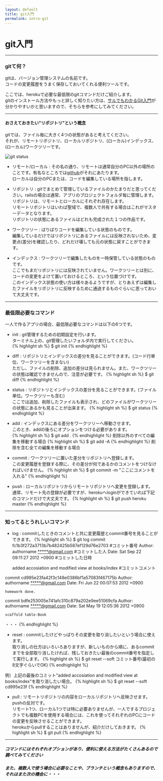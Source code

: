 ```yaml
---
layout: default
title: git入門
permalink: intro-git
---
```


# git入門

---

### <span class="icon-leaf"></span> gitて何？

gitは、バージョン管理システムの名前です。  
コードの変更履歴をうまく保存しておいてくれる便利ツールです。  


ここでは、herokuで必要な最低限のgitコマンドだけご紹介します。  
gitのインストール方法やもっと詳しく知りたい方は、[サルでもわかるGit入門](http://www.backlog.jp/git-guide/)が分かりやすいかと思いますので、そちらを参考にしてみてください。

---

#### <span class="icon-leaf"></span><span class="icon-leaf"></span> おさえておきたい"リポジトリ"という概念

gitでは、ファイル毎に大きく4つの状態があると考えてください。  
それが、<span class="text-error">リモートリポジトリ</span>、<span class="text-error">ローカルリポジトリ</span>、(ローカル)<span class="text-error">インデックス</span>、(ローカル)<span class="text-error">ワークツリー</span>です。

![git status]({{site.baseurl}}/img/git_status.png "git status")

* リモート/ローカル
: その名の通り、リモートは通常自分のPC以外の場所のことです。有名なところでは[github](https://github.com)がそれにあたります。  
ローカルは自分のPCまたは、コードを編集している場所を指します。

* リポジトリ
: gitでまとめて管理しているファイルのかたまりだと思ってください。railsの場合は通常、アプリのプロジェクトフォルダ毎に管理します。  
リポジトリは、リモートとローカルにそれぞれ存在します。  
リモートリポジトリはいわば聖域で、複数人で共有する場合はこれがマスターデータとなります。  
リポジトリの状態にあるファイルはどれも完成された１つの作品です。

* ワークツリー
: ばりばりコードを編集している状態のものです。  
編集しているだけではリポジトリにあるファイルには反映されないため、変更点(差分)を確認したり、どれだけ壊しても元の状態に戻すことができます。

* インデックス
: ワークツリーで編集したものを一時保管している状態のものです。  
ここでもまだリポジトリには反映されていません。ワークツリーとは別に、コードの変更をよけて置いておけるところ、という位置づけです。  
このインデックス状態の使い方は様々あるようですが、とりあえずは編集したファイルをリポジトリに反映するために通過するものぐらいに思っておいて大丈夫です。

---

### <span class="icon-leaf"></span> 最低限必要なコマンド

一人で作るアプリの場合、最低限必要なコマンドは以下の6つです。

* init : git管理するための初期設定を行います。  
ターミナル上の、git管理したいフォルダ内で実行してください。  
{% highlight sh %}
$ git init
{% endhighlight %}

* diff : リポジトリとインデックスの差分を見ることができます。(コード行単位、ワークツリーを含まない)  
ただし、ファイルの削除、追加の差分は見られません。また、ワークツリーの状態は確認できませんので、注意が必要です。
{% highlight sh %}
$ git diff
{% endhighlight %}

* status : リポジトリとインデックスの差分を見ることができます。(ファイル単位。ワークツリーも含む)  
ここでは追加、削除したファイルも表示され、どのファイルがワークツリーの状態にあるかも見ることが出来ます。
{% highlight sh %}
$ git status
{% endhighlight %}

* add : インデックスにある差分をワークツリーへ移動させます。  
このとき、addの後ろにオプションをつける必要があります。  
{% highlight sh %}
$ git add .
{% endhighlight %}
削除以外のすべての編集を移動する場合
{% highlight sh %}
$ git add -A
{% endhighlight %}
削除を含む全ての編集を移動する場合

* commit : ワークツリーに置いた差分をリポジトリへ登録します。  
この変更履歴を登録する際に、その差分が何であるかのコメントをつけなければいけません。
{% highlight sh %}
$ git commit -m "ここにコメントを入れる"
{% endhighlight %}

* push : ローカルリポジトリからリモートリポジトリへ変更を登録します。  
通常、リモート先の登録が必要ですが、herokuへloginができていれば下記のコマンドだけで大丈夫です。
{% highlight sh %}
$ git push heroku master
{% endhighlight %}

---

### <span class="icon-leaf"></span> 知ってるとうれしいコマンド

* log : commitしたときのコメントと共に変更履歴とcommit番号を見ることができます。
{% highlight sh %}
$ git log
commit fc1b3f272a3713b7b482425b587ef129d76e2703        #コミット番号
Author: authorname <*****@gmail.com>                   #コミットした人
Date:   Sat Sep 22 09:11:27 2012 +0900                 #コミットした日時

    added accosiation and modified view at books/index #コミットコメント

commit cd995e23fa42f3c148e0386bf1a57083f467175b
Author: authorname <*****@gmail.com>
Date:   Fri Jun 22 00:07:53 2012 +0900

    homework done.

commit bdfe253005e741afc310c879a202e9ee51069cfa
Author: authorname <*****@gmail.com>
Date:   Sat May 19 12:05:36 2012 +0900

    scaffold table-Book
・・・
{% endhighlight %}

* reset : commitしたけどやっぱりその変更を取り消したいという場合に使えます。  
取り消しの仕方はいろいろありますが、新しいものから順に、あるcommitまでを全部取り消したければ、残しておきたい最後のcommit番号を指定して実行します。
{% highlight sh %}
$ git reset --soft コミット番号(最初の8文字ぐらいでOK)
{% endhighlight %}

例）上記の最後のコミット"added accosiation and modified view at books/index"を取り消したい場合。
{% highlight sh %}
$ git reset --soft cd995e23f
{% endhighlight %}

* pull : リモートリポジトリの内容をローカルリポジトリへ反映させます。pushの反対です。  
リモート1つ、ローカル1つでは特に必要ありませんが、一人でするプロジェクトでも複数PCを使用する場合には、これを使ってそれぞれのPCにコードの変更を反映させることができます。  
herokuからpullすることはありませんが、紹介だけしておきます。
{% highlight sh %}
$ git pull
{% endhighlight %}

---

##### コマンドにはそれぞれオプションがあり、便利に使える方法がたくさんあるので調べてみてください<span class="icon-music"></span>  

##### また、複数人で使う場合に必要なことや、ブランチという概念もありますので、それはまた次の機会に・・・
